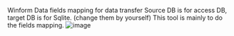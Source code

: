 Winform Data fields mapping for data transfer
Source DB is for access DB, target DB is for Sqlite. (change them by yourself)
This tool is mainly to do the fields mapping.
![image](https://github.com/JamesXCook/Data-Transfer-Tool/assets/152574838/f6e5e479-8452-41ae-a932-cca1a25b3ec9)


